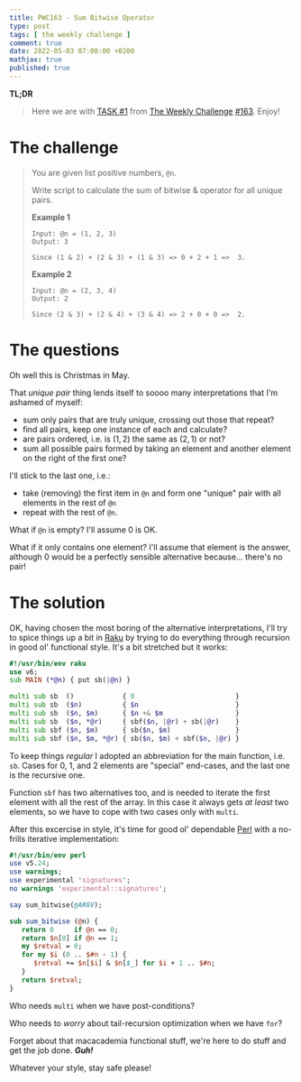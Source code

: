 ```yaml
---
title: PWC163 - Sum Bitwise Operator
type: post
tags: [ the weekly challenge ]
comment: true
date: 2022-05-03 07:00:00 +0200
mathjax: true
published: true
---
```


**TL;DR**

> Here we are with [TASK #1][] from [The Weekly Challenge][]
> [#163][]. Enjoy!

# The challenge

> You are given list positive numbers, `@n`.
>
> Write script to calculate the sum of bitwise & operator for all unique
> pairs.
>
> **Example 1**
>
>     Input: @n = (1, 2, 3)
>     Output: 3
>
>     Since (1 & 2) + (2 & 3) + (1 & 3) => 0 + 2 + 1 =>  3.
>
> **Example 2**
>
>     Input: @n = (2, 3, 4)
>     Output: 2
>
>     Since (2 & 3) + (2 & 4) + (3 & 4) => 2 + 0 + 0 =>  2.

# The questions

Oh well this is Christmas in May.

That *unique pair* thing lends itself to soooo many interpretations that
I'm ashamed of myself:

- sum only pairs that are truly unique, crossing out those that repeat?
- find all pairs, keep one instance of each and calculate?
- are pairs ordered, i.e. is $(1, 2)$ the same as $(2, 1)$ or not?
- sum all possible pairs formed by taking an element and another element
  on the right of the first one?

I'll stick to the last one, i.e.:

- take (removing) the first item in `@n` and form one "unique" pair with all
  elements in the rest of `@n`
- repeat with the rest of `@n`.

What if `@n` is empty? I'll assume 0 is OK.

What if it only contains one element? I'll assume that element is the
answer, although 0 would be a perfectly sensible alternative because...
there's no pair!

# The solution

OK, having chosen the most boring of the alternative interpretations,
I'll try to spice things up a bit in [Raku][] by trying to do everything
through recursion in good ol' functional style. It's a bit stretched but
it works:

```raku
#!/usr/bin/env raku
use v6;
sub MAIN (*@n) { put sb(|@n) }

multi sub sb  ()            { 0                         }
multi sub sb  ($n)          { $n                        }
multi sub sb  ($n, $m)      { $n +& $m                  }
multi sub sb  ($n, *@r)     { sbf($n, |@r) + sb(|@r)    }
multi sub sbf ($n, $m)      { sb($n, $m)                }
multi sub sbf ($n, $m, *@r) { sb($n, $m) + sbf($n, |@r) }
```

To keep things *regular* I adopted an abbreviation for the main
function, i.e. `sb`. Cases for 0, 1, and 2 elements are "special"
end-cases, and the last one is the recursive one.

Function `sbf` has two alternatives too, and is needed to iterate the
first element with all the rest of the array. In this case it always
gets *at least* two elements, so we have to cope with two cases only
with `multi`.

After this excercise in style, it's time for good ol' dependable
[Perl][] with a no-frills iterative implementation:

```perl
#!/usr/bin/env perl
use v5.24;
use warnings;
use experimental 'signatures';
no warnings 'experimental::signatures';

say sum_bitwise(@ARGV);

sub sum_bitwise (@n) {
   return 0     if @n == 0;
   return $n[0] if @n == 1;
   my $retval = 0;
   for my $i (0 .. $#n - 1) {
      $retval += $n[$i] & $n[$_] for $i + 1 .. $#n;
   }
   return $retval;
}
```

Who needs `multi` when we have post-conditions?

Who needs to *worry* about tail-recursion optimization when we have
`for`?

Forget about that macacademia functional stuff, we're here to do stuff
and get the job done. ***Guh!***

Whatever your style, stay safe please!


[The Weekly Challenge]: https://theweeklychallenge.org/
[#163]: https://theweeklychallenge.org/blog/perl-weekly-challenge-163/
[TASK #1]: https://theweeklychallenge.org/blog/perl-weekly-challenge-163/#TASK1
[Perl]: https://www.perl.org/
[Raku]: https://raku.org/

